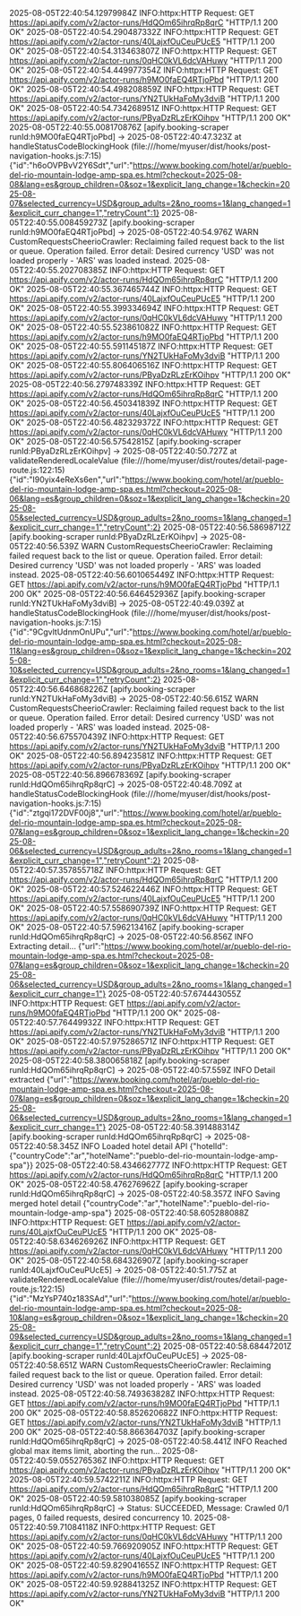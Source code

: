 2025-08-05T22:40:54.12979984Z INFO:httpx:HTTP Request: GET https://api.apify.com/v2/actor-runs/HdQOm65ihrqRp8qrC "HTTP/1.1 200 OK"
2025-08-05T22:40:54.290487332Z INFO:httpx:HTTP Request: GET https://api.apify.com/v2/actor-runs/40LajxfOuCeuPUcE5 "HTTP/1.1 200 OK"
2025-08-05T22:40:54.313463807Z INFO:httpx:HTTP Request: GET https://api.apify.com/v2/actor-runs/0qHC0kVL6dcVAHuwy "HTTP/1.1 200 OK"
2025-08-05T22:40:54.449977354Z INFO:httpx:HTTP Request: GET https://api.apify.com/v2/actor-runs/h9MO0faEQ4RTjoPbd "HTTP/1.1 200 OK"
2025-08-05T22:40:54.498208859Z INFO:httpx:HTTP Request: GET https://api.apify.com/v2/actor-runs/YN2TUkHaFoMy3dviB "HTTP/1.1 200 OK"
2025-08-05T22:40:54.734268951Z INFO:httpx:HTTP Request: GET https://api.apify.com/v2/actor-runs/PByaDzRLzErKOihpv "HTTP/1.1 200 OK"
2025-08-05T22:40:55.008170876Z [apify.booking-scraper runId:h9MO0faEQ4RTjoPbd] -> 2025-08-05T22:40:47.323Z     at handleStatusCodeBlockingHook (file:///home/myuser/dist/hooks/post-navigation-hooks.js:7:15) {"id":"h6oOVPBvV2Y6Sdt","url":"https://www.booking.com/hotel/ar/pueblo-del-rio-mountain-lodge-amp-spa.es.html?checkout=2025-08-08&lang=es&group_children=0&soz=1&explicit_lang_change=1&checkin=2025-08-07&selected_currency=USD&group_adults=2&no_rooms=1&lang_changed=1&explicit_curr_change=1","retryCount":1}
2025-08-05T22:40:55.008459273Z [apify.booking-scraper runId:h9MO0faEQ4RTjoPbd] -> 2025-08-05T22:40:54.976Z WARN  CustomRequestsCheerioCrawler: Reclaiming failed request back to the list or queue. Operation failed. Error detail: Desired currency 'USD' was not loaded properly - 'ARS' was loaded instead.
2025-08-05T22:40:55.202708385Z INFO:httpx:HTTP Request: GET https://api.apify.com/v2/actor-runs/HdQOm65ihrqRp8qrC "HTTP/1.1 200 OK"
2025-08-05T22:40:55.367465744Z INFO:httpx:HTTP Request: GET https://api.apify.com/v2/actor-runs/40LajxfOuCeuPUcE5 "HTTP/1.1 200 OK"
2025-08-05T22:40:55.399334694Z INFO:httpx:HTTP Request: GET https://api.apify.com/v2/actor-runs/0qHC0kVL6dcVAHuwy "HTTP/1.1 200 OK"
2025-08-05T22:40:55.523861082Z INFO:httpx:HTTP Request: GET https://api.apify.com/v2/actor-runs/h9MO0faEQ4RTjoPbd "HTTP/1.1 200 OK"
2025-08-05T22:40:55.591145187Z INFO:httpx:HTTP Request: GET https://api.apify.com/v2/actor-runs/YN2TUkHaFoMy3dviB "HTTP/1.1 200 OK"
2025-08-05T22:40:55.806406516Z INFO:httpx:HTTP Request: GET https://api.apify.com/v2/actor-runs/PByaDzRLzErKOihpv "HTTP/1.1 200 OK"
2025-08-05T22:40:56.279748339Z INFO:httpx:HTTP Request: GET https://api.apify.com/v2/actor-runs/HdQOm65ihrqRp8qrC "HTTP/1.1 200 OK"
2025-08-05T22:40:56.450341839Z INFO:httpx:HTTP Request: GET https://api.apify.com/v2/actor-runs/40LajxfOuCeuPUcE5 "HTTP/1.1 200 OK"
2025-08-05T22:40:56.482329372Z INFO:httpx:HTTP Request: GET https://api.apify.com/v2/actor-runs/0qHC0kVL6dcVAHuwy "HTTP/1.1 200 OK"
2025-08-05T22:40:56.57542815Z [apify.booking-scraper runId:PByaDzRLzErKOihpv] -> 2025-08-05T22:40:50.727Z     at validateRenderedLocaleValue (file:///home/myuser/dist/routes/detail-page-route.js:122:15) {"id":"I90yix4eReXs6en","url":"https://www.booking.com/hotel/ar/pueblo-del-rio-mountain-lodge-amp-spa.es.html?checkout=2025-08-06&lang=es&group_children=0&soz=1&explicit_lang_change=1&checkin=2025-08-05&selected_currency=USD&group_adults=2&no_rooms=1&lang_changed=1&explicit_curr_change=1","retryCount":2}
2025-08-05T22:40:56.58698712Z [apify.booking-scraper runId:PByaDzRLzErKOihpv] -> 2025-08-05T22:40:56.539Z WARN  CustomRequestsCheerioCrawler: Reclaiming failed request back to the list or queue. Operation failed. Error detail: Desired currency 'USD' was not loaded properly - 'ARS' was loaded instead.
2025-08-05T22:40:56.601065449Z INFO:httpx:HTTP Request: GET https://api.apify.com/v2/actor-runs/h9MO0faEQ4RTjoPbd "HTTP/1.1 200 OK"
2025-08-05T22:40:56.646452936Z [apify.booking-scraper runId:YN2TUkHaFoMy3dviB] -> 2025-08-05T22:40:49.039Z     at handleStatusCodeBlockingHook (file:///home/myuser/dist/hooks/post-navigation-hooks.js:7:15) {"id":"9CgvltUdnmOnUPu","url":"https://www.booking.com/hotel/ar/pueblo-del-rio-mountain-lodge-amp-spa.es.html?checkout=2025-08-11&lang=es&group_children=0&soz=1&explicit_lang_change=1&checkin=2025-08-10&selected_currency=USD&group_adults=2&no_rooms=1&lang_changed=1&explicit_curr_change=1","retryCount":2}
2025-08-05T22:40:56.646868226Z [apify.booking-scraper runId:YN2TUkHaFoMy3dviB] -> 2025-08-05T22:40:56.615Z WARN  CustomRequestsCheerioCrawler: Reclaiming failed request back to the list or queue. Operation failed. Error detail: Desired currency 'USD' was not loaded properly - 'ARS' was loaded instead.
2025-08-05T22:40:56.675570439Z INFO:httpx:HTTP Request: GET https://api.apify.com/v2/actor-runs/YN2TUkHaFoMy3dviB "HTTP/1.1 200 OK"
2025-08-05T22:40:56.89423581Z INFO:httpx:HTTP Request: GET https://api.apify.com/v2/actor-runs/PByaDzRLzErKOihpv "HTTP/1.1 200 OK"
2025-08-05T22:40:56.896678369Z [apify.booking-scraper runId:HdQOm65ihrqRp8qrC] -> 2025-08-05T22:40:48.709Z     at handleStatusCodeBlockingHook (file:///home/myuser/dist/hooks/post-navigation-hooks.js:7:15) {"id":"ztgqi172DVF00j8","url":"https://www.booking.com/hotel/ar/pueblo-del-rio-mountain-lodge-amp-spa.es.html?checkout=2025-08-07&lang=es&group_children=0&soz=1&explicit_lang_change=1&checkin=2025-08-06&selected_currency=USD&group_adults=2&no_rooms=1&lang_changed=1&explicit_curr_change=1","retryCount":2}
2025-08-05T22:40:57.357855718Z INFO:httpx:HTTP Request: GET https://api.apify.com/v2/actor-runs/HdQOm65ihrqRp8qrC "HTTP/1.1 200 OK"
2025-08-05T22:40:57.524622446Z INFO:httpx:HTTP Request: GET https://api.apify.com/v2/actor-runs/40LajxfOuCeuPUcE5 "HTTP/1.1 200 OK"
2025-08-05T22:40:57.558690739Z INFO:httpx:HTTP Request: GET https://api.apify.com/v2/actor-runs/0qHC0kVL6dcVAHuwy "HTTP/1.1 200 OK"
2025-08-05T22:40:57.596213416Z [apify.booking-scraper runId:HdQOm65ihrqRp8qrC] -> 2025-08-05T22:40:56.856Z INFO  Extracting detail... {"url":"https://www.booking.com/hotel/ar/pueblo-del-rio-mountain-lodge-amp-spa.es.html?checkout=2025-08-07&lang=es&group_children=0&soz=1&explicit_lang_change=1&checkin=2025-08-06&selected_currency=USD&group_adults=2&no_rooms=1&lang_changed=1&explicit_curr_change=1"}
2025-08-05T22:40:57.674443055Z INFO:httpx:HTTP Request: GET https://api.apify.com/v2/actor-runs/h9MO0faEQ4RTjoPbd "HTTP/1.1 200 OK"
2025-08-05T22:40:57.76449932Z INFO:httpx:HTTP Request: GET https://api.apify.com/v2/actor-runs/YN2TUkHaFoMy3dviB "HTTP/1.1 200 OK"
2025-08-05T22:40:57.975286571Z INFO:httpx:HTTP Request: GET https://api.apify.com/v2/actor-runs/PByaDzRLzErKOihpv "HTTP/1.1 200 OK"
2025-08-05T22:40:58.380065818Z [apify.booking-scraper runId:HdQOm65ihrqRp8qrC] -> 2025-08-05T22:40:57.559Z INFO  Detail extracted {"url":"https://www.booking.com/hotel/ar/pueblo-del-rio-mountain-lodge-amp-spa.es.html?checkout=2025-08-07&lang=es&group_children=0&soz=1&explicit_lang_change=1&checkin=2025-08-06&selected_currency=USD&group_adults=2&no_rooms=1&lang_changed=1&explicit_curr_change=1"}
2025-08-05T22:40:58.391488314Z [apify.booking-scraper runId:HdQOm65ihrqRp8qrC] -> 2025-08-05T22:40:58.345Z INFO  Loaded hotel detail API {"hotelId":{"countryCode":"ar","hotelName":"pueblo-del-rio-mountain-lodge-amp-spa"}}
2025-08-05T22:40:58.434662777Z INFO:httpx:HTTP Request: GET https://api.apify.com/v2/actor-runs/HdQOm65ihrqRp8qrC "HTTP/1.1 200 OK"
2025-08-05T22:40:58.476276962Z [apify.booking-scraper runId:HdQOm65ihrqRp8qrC] -> 2025-08-05T22:40:58.357Z INFO  Saving merged hotel detail {"countryCode":"ar","hotelName":"pueblo-del-rio-mountain-lodge-amp-spa"}
2025-08-05T22:40:58.605288088Z INFO:httpx:HTTP Request: GET https://api.apify.com/v2/actor-runs/40LajxfOuCeuPUcE5 "HTTP/1.1 200 OK"
2025-08-05T22:40:58.634626926Z INFO:httpx:HTTP Request: GET https://api.apify.com/v2/actor-runs/0qHC0kVL6dcVAHuwy "HTTP/1.1 200 OK"
2025-08-05T22:40:58.684326907Z [apify.booking-scraper runId:40LajxfOuCeuPUcE5] -> 2025-08-05T22:40:51.775Z     at validateRenderedLocaleValue (file:///home/myuser/dist/routes/detail-page-route.js:122:15) {"id":"MzYsP740z183SAd","url":"https://www.booking.com/hotel/ar/pueblo-del-rio-mountain-lodge-amp-spa.es.html?checkout=2025-08-10&lang=es&group_children=0&soz=1&explicit_lang_change=1&checkin=2025-08-09&selected_currency=USD&group_adults=2&no_rooms=1&lang_changed=1&explicit_curr_change=1","retryCount":2}
2025-08-05T22:40:58.68447201Z [apify.booking-scraper runId:40LajxfOuCeuPUcE5] -> 2025-08-05T22:40:58.651Z WARN  CustomRequestsCheerioCrawler: Reclaiming failed request back to the list or queue. Operation failed. Error detail: Desired currency 'USD' was not loaded properly - 'ARS' was loaded instead.
2025-08-05T22:40:58.749363828Z INFO:httpx:HTTP Request: GET https://api.apify.com/v2/actor-runs/h9MO0faEQ4RTjoPbd "HTTP/1.1 200 OK"
2025-08-05T22:40:58.852620682Z INFO:httpx:HTTP Request: GET https://api.apify.com/v2/actor-runs/YN2TUkHaFoMy3dviB "HTTP/1.1 200 OK"
2025-08-05T22:40:58.866364703Z [apify.booking-scraper runId:HdQOm65ihrqRp8qrC] -> 2025-08-05T22:40:58.441Z INFO  Reached global max items limit, aborting the run...
2025-08-05T22:40:59.055276536Z INFO:httpx:HTTP Request: GET https://api.apify.com/v2/actor-runs/PByaDzRLzErKOihpv "HTTP/1.1 200 OK"
2025-08-05T22:40:59.5742211Z INFO:httpx:HTTP Request: GET https://api.apify.com/v2/actor-runs/HdQOm65ihrqRp8qrC "HTTP/1.1 200 OK"
2025-08-05T22:40:59.581038085Z [apify.booking-scraper runId:HdQOm65ihrqRp8qrC] -> Status: SUCCEEDED, Message: Crawled 0/1 pages, 0 failed requests, desired concurrency 10.
2025-08-05T22:40:59.71084118Z INFO:httpx:HTTP Request: GET https://api.apify.com/v2/actor-runs/0qHC0kVL6dcVAHuwy "HTTP/1.1 200 OK"
2025-08-05T22:40:59.766920905Z INFO:httpx:HTTP Request: GET https://api.apify.com/v2/actor-runs/40LajxfOuCeuPUcE5 "HTTP/1.1 200 OK"
2025-08-05T22:40:59.829041655Z INFO:httpx:HTTP Request: GET https://api.apify.com/v2/actor-runs/h9MO0faEQ4RTjoPbd "HTTP/1.1 200 OK"
2025-08-05T22:40:59.928841325Z INFO:httpx:HTTP Request: GET https://api.apify.com/v2/actor-runs/YN2TUkHaFoMy3dviB "HTTP/1.1 200 OK"